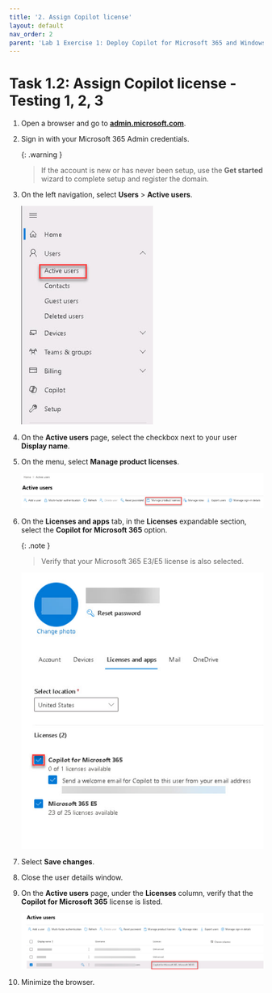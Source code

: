 ```yaml
---
title: '2. Assign Copilot license'
layout: default
nav_order: 2
parent: 'Lab 1 Exercise 1: Deploy Copilot for Microsoft 365 and Windows Copilot'
---
```


# Task 1.2: Assign Copilot license - Testing 1, 2, 3

1. Open a browser and go to **[admin.microsoft.com](https://admin.microsoft.com)**.

1. Sign in with your Microsoft 365 Admin credentials.

    {: .warning }
    > If the account is new or has never been setup, use the **Get started** wizard to complete setup and register the domain.

1. On the left navigation, select **Users** > **Active users**.

    ![4a.jpg](../media/4a.jpg)        

1. On the **Active users** page, select the checkbox next to your user **Display name**.

1. On the menu, select **Manage product licenses**.

    ![5a.jpg](../media/5a.jpg)

1. On the **Licenses and apps** tab, in the **Licenses** expandable section, select the **Copilot for Microsoft 365** option.

    {: .note }
    > Verify that your Microsoft 365 E3/E5 license is also selected.

    ![6a.jpg](../media/6a.jpg)

1. Select **Save changes**.

1. Close the user details window.

1. On the **Active users** page, under the **Licenses** column, verify that the **Copilot for Microsoft 365** license is listed.

    ![b4.jpg](../media/b4.jpg)

1. Minimize the browser.
